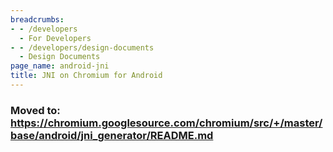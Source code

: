```yaml
---
breadcrumbs:
- - /developers
  - For Developers
- - /developers/design-documents
  - Design Documents
page_name: android-jni
title: JNI on Chromium for Android
---
```


### Moved to: <https://chromium.googlesource.com/chromium/src/+/master/base/android/jni_generator/README.md>